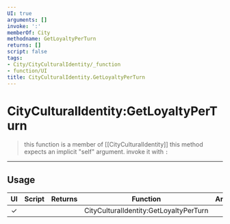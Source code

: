 ```yaml
---
UI: true
arguments: []
invoke: ':'
memberOf: City
methodname: GetLoyaltyPerTurn
returns: []
script: false
tags:
- City/CityCulturalIdentity/_function
- function/UI
title: CityCulturalIdentity.GetLoyaltyPerTurn
---
```

# CityCulturalIdentity:GetLoyaltyPerTurn
> this function is a member of [[CityCulturalIdentity]]
> this method expects an implicit "self" argument. invoke it with `:`
-----
## Usage
|  UI | Script | Returns | Function | Arguments |
|:---:|:------:|-------:|:--------:|:---------|
|✓| ||CityCulturalIdentity:GetLoyaltyPerTurn||
